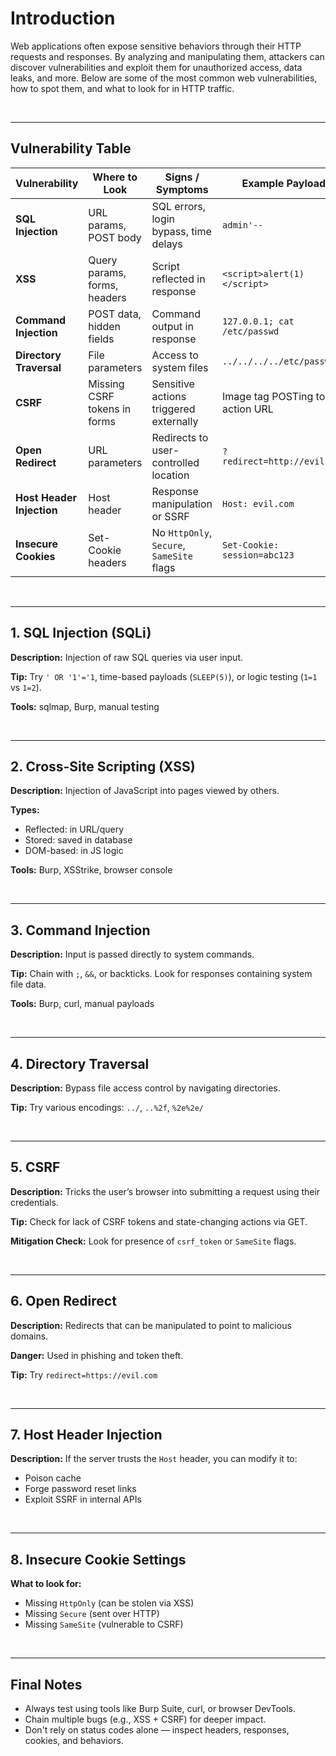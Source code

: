 # Introduction

Web applications often expose sensitive behaviors through their HTTP requests and responses. By analyzing and manipulating them, attackers can discover vulnerabilities and exploit them for unauthorized access, data leaks, and more. Below are some of the most common web vulnerabilities, how to spot them, and what to look for in HTTP traffic.

<br>

---
## Vulnerability Table

| Vulnerability       | Where to Look                 | Signs / Symptoms                          | Example Payload                        |
|---------------------|-------------------------------|-------------------------------------------|----------------------------------------|
| **SQL Injection**   | URL params, POST body         | SQL errors, login bypass, time delays     | `admin'--`                             |
| **XSS**             | Query params, forms, headers  | Script reflected in response              | `<script>alert(1)</script>`            |
| **Command Injection** | POST data, hidden fields     | Command output in response                | `127.0.0.1; cat /etc/passwd`           |
| **Directory Traversal** | File parameters            | Access to system files                    | `../../../../etc/passwd`               |
| **CSRF**            | Missing CSRF tokens in forms  | Sensitive actions triggered externally    | Image tag POSTing to action URL        |
| **Open Redirect**   | URL parameters                | Redirects to user-controlled location     | `?redirect=http://evil.com`            |
| **Host Header Injection** | Host header              | Response manipulation or SSRF             | `Host: evil.com`                       |
| **Insecure Cookies** | Set-Cookie headers            | No `HttpOnly`, `Secure`, `SameSite` flags| `Set-Cookie: session=abc123`           |

<br>

---
## 1. SQL Injection (SQLi)

**Description:** Injection of raw SQL queries via user input.

**Tip:** Try `' OR '1'='1`, time-based payloads (`SLEEP(5)`), or logic testing (`1=1` vs `1=2`).

**Tools:** sqlmap, Burp, manual testing

<br>

---
## 2. Cross-Site Scripting (XSS)

**Description:** Injection of JavaScript into pages viewed by others.

**Types:**
- Reflected: in URL/query
- Stored: saved in database
- DOM-based: in JS logic

**Tools:** Burp, XSStrike, browser console

<br>

---
## 3. Command Injection

**Description:** Input is passed directly to system commands.

**Tip:** Chain with `;`, `&&`, or backticks. Look for responses containing system file data.

**Tools:** Burp, curl, manual payloads

<br>

---
## 4. Directory Traversal

**Description:** Bypass file access control by navigating directories.

**Tip:** Try various encodings: `../`, `..%2f`, `%2e%2e/`

<br>

---
## 5. CSRF

**Description:** Tricks the user’s browser into submitting a request using their credentials.

**Tip:** Check for lack of CSRF tokens and state-changing actions via GET.

**Mitigation Check:** Look for presence of `csrf_token` or `SameSite` flags.

<br>

---
## 6. Open Redirect

**Description:** Redirects that can be manipulated to point to malicious domains.

**Danger:** Used in phishing and token theft.

**Tip:** Try `redirect=https://evil.com`

<br>

---
## 7. Host Header Injection

**Description:** If the server trusts the `Host` header, you can modify it to:
- Poison cache
- Forge password reset links
- Exploit SSRF in internal APIs

<br>

---
## 8. Insecure Cookie Settings

**What to look for:**
- Missing `HttpOnly` (can be stolen via XSS)
- Missing `Secure` (sent over HTTP)
- Missing `SameSite` (vulnerable to CSRF)

<br>

---
## Final Notes

- Always test using tools like Burp Suite, curl, or browser DevTools.
- Chain multiple bugs (e.g., XSS + CSRF) for deeper impact.
- Don't rely on status codes alone — inspect headers, responses, cookies, and behaviors.

